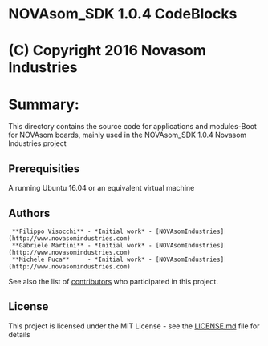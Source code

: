 # NOVAsom_SDK 1.0.4 CodeBlocks
# (C) Copyright 2016 Novasom Industries
Summary:
========

This directory contains the source code for applications and modules-Boot for NOVAsom boards, 
mainly used in the NOVAsom_SDK 1.0.4 Novasom Industries project

## Prerequisities
A running Ubuntu 16.04 or an equivalent virtual machine

## Authors
```
 **Filippo Visocchi** - *Initial work* - [NOVAsomIndustries](http://www.novasomindustries.com)
 **Gabriele Martini** - *Initial work* - [NOVAsomIndustries](http://www.novasomindustries.com)
 **Michele Puca**     - *Initial work* - [NOVAsomIndustries](http://www.novasomindustries.com)
```
See also the list of [contributors](https://gitlab.com/NovasomIndustries/Doc/contributors) who participated in this project.

## License

This project is licensed under the MIT License - see the [LICENSE.md](LICENSE.md) file for details
